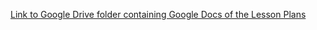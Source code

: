 [Link to Google Drive folder containing Google Docs of the Lesson Plans](https://docs.google.com/document/d/1L35k35heuxJpdK6K4O-dHIXVdCIn-tQMWyYCoBvZReM/edit?usp=sharing)
